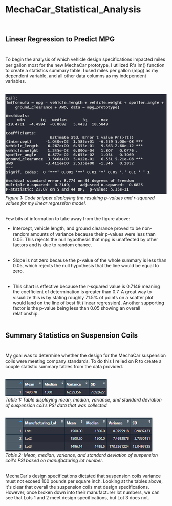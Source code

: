# MechaCar_Statistical_Analysis <br><br>

## Linear Regression to Predict MPG <br><br>

To begin the analysis of which vehicle design specifications impacted miles per gallon most for the new MechaCar prototype, I utilized R's lm() function to create a statistics summary table. I used miles per gallon (mpg) as my dependent variable, and all other data columns as my independent variables. <br><br>

![MechaCar Prototype Stats Summary](Images/mpg_prototype_lm_summary.PNG) <br>
*Figure 1: Code snippet displaying the resulting p-values and r-squared values for my linear regression model.* <br><br>

Few bits of information to take away from the figure above: <br>

- Intercept, vehicle length, and ground clearance proved to be non-random amounts of variance because their p-values were less than 0.05. This rejects the null hypothesis that mpg is unaffected by other factors and is due to random chance. <br><br>

- Slope is not zero because the p-value of the whole summary is less than 0.05, which rejects the null hypothesis that the line would be equal to zero. <br><br>

- This chart is effective because the r-squared value is 0.7149 meaning the coefficient of determination is greater than 0.7. A great way to visualize this is by stating roughly 71.5% of points on a scatter plot would land on the line of best fit (linear regression). Another supporting factor is the p-value being less than 0.05 showing an overall relationship. <br><br>

## Summary Statistics on Suspension Coils <br><br>

My goal was to determine whether the design for the MechaCar suspension coils were meeting company standards. To do this I relied on R to create a couple statistic summary tables from the data provided. <br><br>

![Total Summary](Images/susp_total_summary.PNG) <br>
*Table 1: Table displaying mean, median, variance, and standard deviation of suspension coil's PSI data that was collected.* <br><br>

![Lot Summary](Images/susp_lot_summary.PNG) <br>
*Table 2: Mean, median, variance, and standard deviation of suspension coil's PSI based on manufacturing lot number.* <br><br>

MechaCar's design specifications dictated that suspension coils variance must not exceed 100 pounds per square inch. Looking at the tables above, it's clear that overall the suspension coils met design specifications. However, once broken down into their manufacturer lot numbers, we can see that Lots 1 and 2 meet design specifications, but Lot 3 does not. <br><br>

